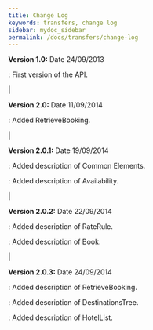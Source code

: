 ```yaml
---
title: Change Log
keywords: transfers, change log
sidebar: mydoc_sidebar
permalink: /docs/transfers/change-log
---
```




**Version 1.0:** Date 24/09/2013

 :  First version of the API.

|

**Version 2.0:** Date 11/09/2014

 :  Added RetrieveBooking.

|

**Version 2.0.1:** Date 19/09/2014

 :  Added description of Common Elements.

 :  Added description of Availability.

|

**Version 2.0.2:** Date 22/09/2014

 :  Added description of RateRule.

 :  Added description of Book.

|

**Version 2.0.3:** Date 24/09/2014

 :  Added description of RetrieveBooking.

 :  Added description of DestinationsTree.

 :  Added description of HotelList.


